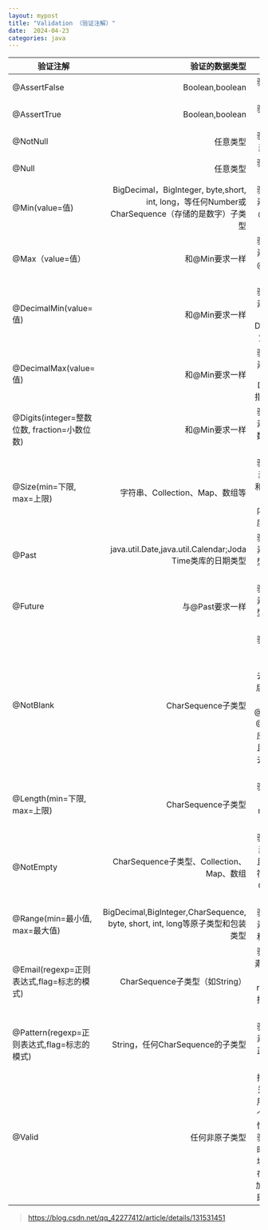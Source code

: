 ```yaml
---
layout: mypost
title: "Validation （验证注解）"
date:  2024-04-23
categories: java
---
```



| 验证注解  |  验证的数据类型 |                                        说明                                        |
|-----|-------:|:--------------------------------------------------------------------------------:|
| @AssertFalse | Boolean,boolean |                                  验证注解的元素值是false                                  |
| @AssertTrue  |   Boolean,boolean |                                  验证注解的元素值是true                                   |
| @NotNull |  任意类型|                               验证注解的元素值不是null                                       |
| @Null |  任意类型 |                        验证注解的元素值是null                                   |
| @Min(value=值) | BigDecimal，BigInteger, byte,short, int, long，等任何Number或CharSequence（存储的是数字）子类型 |                 验证注解的元素值大于等于@Min指定的value值                                    |
| @Max（value=值） | 和@Min要求一样 |                  验证注解的元素值小于等于@Max指定的value值                                      |
| @DecimalMin(value=值) | 和@Min要求一样 |                                验证注解的元素值大于等于@ DecimalMin指定的value值                                         |
| @DecimalMax(value=值) |   和@Min要求一样 |                                      验证注解的元素值小于等于@ DecimalMax指定的value值                                        |
| @Digits(integer=整数位数, fraction=小数位数) |    和@Min要求一样 |                               验证注解的元素值的整数位数和小数位数上限                               |
| @Size(min=下限, max=上限) | 字符串、Collection、Map、数组等 |                      验证注解的元素值的在min和max（包含）指定区间之内，如字符长度、集合大小                      |
| @Past |    java.util.Date,java.util.Calendar;Joda Time类库的日期类型 |                               验证注解的元素值（日期类型）比当前时间早                               |
| @Future |    与@Past要求一样 |                               验证注解的元素值（日期类型）比当前时间晚                               |
| @NotBlank | CharSequence子类型 |  验证注解的元素值不为空（不为null、去除首位空格后长度为0），不同于@NotEmpty，@NotBlank只应用于字符串且在比较时会去除字符串的首位空格   |
| @Length(min=下限, max=上限)  |   CharSequence子类型 |                              验证注解的元素值长度在min和max区间内                               |
| @NotEmpty |    CharSequence子类型、Collection、Map、数组 |                       验证注解的元素值不为null且不为空（字符串长度不为0、集合大小不为0）                       |
| @Range(min=最小值, max=最大值) |    BigDecimal,BigInteger,CharSequence, byte, short, int, long等原子类型和包装类型 |                                验证注解的元素值在最小值和最大值之间                                |
| @Email(regexp=正则表达式,flag=标志的模式) |    CharSequence子类型（如String） |                   验证注解的元素值是Email，也可以通过regexp和flag指定自定义的email格式                   |
| @Pattern(regexp=正则表达式,flag=标志的模式) |    String，任何CharSequence的子类型 |                               验证注解的元素值与指定的正则表达式匹配                                |
| @Valid |    任何非原子类型 |      指定递归验证关联的对象如用户对象中有个地址对象属性，如果想在验证用户对象时一起验证地址对象的话，在地址对象上加@Valid注解即可级联验证       |




> https://blog.csdn.net/qq_42277412/article/details/131531451
